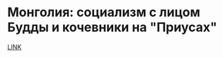 # Монголия: социализм с лицом Будды и кочевники на "Приусах"



[LINK](https://varlamov.ru/3418402.html)